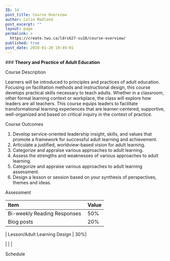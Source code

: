 ```yaml
---
ID: 14
post_title: Course Overview
author: Colin Madland
post_excerpt: ""
layout: page
permalink: >
  https://create.twu.ca/ldrs627-su18/course-overview/
published: true
post_date: 2018-01-20 19:49:01
---
```

### <b>Theory and Practice of Adult Education</b>

Course Description

<span style="font-weight: 400">Learners will be introduced to principles and practices of adult education. Focusing on facilitation methods and instructional design, this course develops practical skills necessary to teach adults. Whether in a classroom, other formal learning context or workplace, the class will explore how leaders are all teachers. This course equips leaders to facilitate transformational learning experiences that are learner-centered, supportive, well-organized and based on critical inquiry in the context of practice.</span>

Course Outcomes
<ol>
 	<li style="font-weight: 400"><span style="font-weight: 400">Develop service-oriented leadership insight, skills, and values that promote a framework for successful adult learning and achievement.</span></li>
 	<li style="font-weight: 400"><span style="font-weight: 400">Articulate a justified, worldview-based vision for adult learning.</span></li>
 	<li style="font-weight: 400"><span style="font-weight: 400">Categorize and appraise various approaches to adult learning.</span></li>
 	<li style="font-weight: 400"><span style="font-weight: 400">Assess the strengths and weaknesses of various approaches to adult learning.</span></li>
 	<li style="font-weight: 400"><span style="font-weight: 400">Categorize and appraise various approaches to adult learning assessment.</span></li>
 	<li style="font-weight: 400"><span style="font-weight: 400">Design a lesson or session b</span><span style="font-weight: 400">ased on your synthesis of perspectives, themes and ideas</span><span style="font-weight: 400">.</span></li>
</ol>
Assessment

| Item | Value |
| :--- | :--- |
| <span style="font-weight: 400">Bi-weekly Reading Responses</span> | 50% |
| <span style="font-weight: 400">Blog posts</span> | 20% |

| <span style="font-weight: 400">Lesson/Adult Learning Design | 30%|</span>

| | |

Schedule